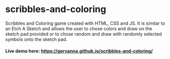# scribbles-and-coloring
Scribbles and Coloring game created with HTML, CSS and JS. It is similar to an Etch A Sketch and allows the user to chose colors and draw on the sketch pad provided or to chose random and draw with randomly selected symbols onto the sketch pad.
#### Live demo here: https://gervanna.github.io/scribbles-and-coloring/
